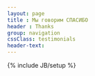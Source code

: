 ```yaml
---
layout: page
title : Мы говорим СПАСИБО
header : Thanks
group: navigation
cssClass: testimonials
header-text:
---
```

{% include JB/setup %}

<script>
  window.location = '/users.html#thanks';
</script>
